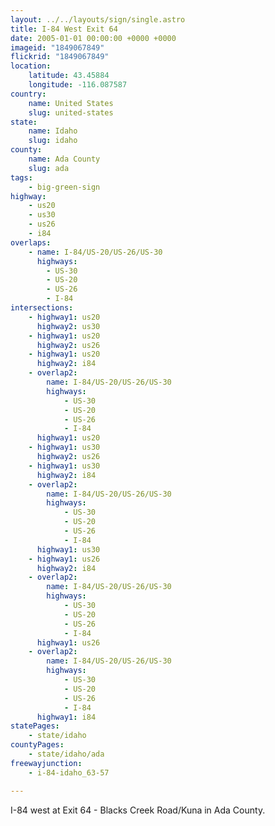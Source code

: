 ```yaml
---
layout: ../../layouts/sign/single.astro
title: I-84 West Exit 64
date: 2005-01-01 00:00:00 +0000 +0000
imageid: "1849067849"
flickrid: "1849067849"
location:
    latitude: 43.45884
    longitude: -116.087587
country:
    name: United States
    slug: united-states
state:
    name: Idaho
    slug: idaho
county:
    name: Ada County
    slug: ada
tags:
    - big-green-sign
highway:
    - us20
    - us30
    - us26
    - i84
overlaps:
    - name: I-84/US-20/US-26/US-30
      highways:
        - US-30
        - US-20
        - US-26
        - I-84
intersections:
    - highway1: us20
      highway2: us30
    - highway1: us20
      highway2: us26
    - highway1: us20
      highway2: i84
    - overlap2:
        name: I-84/US-20/US-26/US-30
        highways:
            - US-30
            - US-20
            - US-26
            - I-84
      highway1: us20
    - highway1: us30
      highway2: us26
    - highway1: us30
      highway2: i84
    - overlap2:
        name: I-84/US-20/US-26/US-30
        highways:
            - US-30
            - US-20
            - US-26
            - I-84
      highway1: us30
    - highway1: us26
      highway2: i84
    - overlap2:
        name: I-84/US-20/US-26/US-30
        highways:
            - US-30
            - US-20
            - US-26
            - I-84
      highway1: us26
    - overlap2:
        name: I-84/US-20/US-26/US-30
        highways:
            - US-30
            - US-20
            - US-26
            - I-84
      highway1: i84
statePages:
    - state/idaho
countyPages:
    - state/idaho/ada
freewayjunction:
    - i-84-idaho_63-57

---
```

I-84 west at Exit 64 - Blacks Creek Road/Kuna in Ada County.